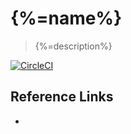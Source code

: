 # {%=name%}

> {%=description%}

[![CircleCI](https://circleci.com/gh/stefanwalther/docker-telegraf-node-snmp.svg?style=svg)](https://circleci.com/gh/stefanwalther/docker-verb)


## Reference Links

- 

